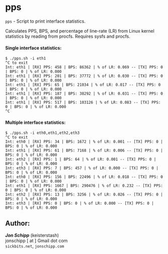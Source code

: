 # pps

`pps` - Script to print interface statistics.

Calculates PPS, BPS, and percentage of line-rate (LR) from Linux kernel statistics by reading from procfs.
Requires sysfs and procfs.

#### Single interface statistics:
```shell
$ ./pps.sh -i eth1
^C to exit
Int: eth1 | [RX] PPS: 458 | BPS: 86362 | % of LR: 0.069 -- [TX] PPS: 0 | BPS: 0 | % of LR: 0.000
Int: eth1 | [RX] PPS: 201 | BPS: 37772 | % of LR: 0.030 -- [TX] PPS: 0 | BPS: 0 | % of LR: 0.000
Int: eth1 | [RX] PPS: 65 | BPS: 21034 | % of LR: 0.017 -- [TX] PPS: 0 | BPS: 0 | % of LR: 0.000
Int: eth1 | [RX] PPS: 187 | BPS: 38292 | % of LR: 0.031 -- [TX] PPS: 0 | BPS: 0 | % of LR: 0.000
Int: eth1 | [RX] PPS: 517 | BPS: 103126 | % of LR: 0.083 -- [TX] PPS: 0 | BPS: 0 | % of LR: 0.000
^C
```

#### Multiple interface statistics:
```shell
$ ./pps.sh -i eth0,eth1,eth2,eth3
^C to exit
Int: eth0 | [RX] PPS: 34 | BPS: 1672 | % of LR: 0.001 -- [TX] PPS: 0 | BPS: 0 | % of LR: 0.000
Int: eth1 | [RX] PPS: 61 | BPS: 7168 | % of LR: 0.006 -- [TX] PPS: 0 | BPS: 0 | % of LR: 0.000
Int: eth2 | [RX] PPS: 1 | BPS: 64 | % of LR: 0.001 -- [TX] PPS: 0 | BPS: 0 | % of LR: 0.000
Int: eth3 | [RX] PPS: 7 | BPS: 457 | % of LR: 0.000 -- [TX] PPS: 0 | BPS: 0 | % of LR: 0.000
Int: eth0 | [RX] PPS: 156 | BPS: 22496 | % of LR: 0.018 -- [TX] PPS: 0 | BPS: 0 | % of LR: 0.000
Int: eth1 | [RX] PPS: 1667 | BPS: 290476 | % of LR: 0.232 -- [TX] PPS: 0 | BPS: 0 | % of LR: 0.000
Int: eth2 | [RX] PPS: 13 | BPS: 3256 | % of LR: 0.026 -- [TX] PPS: 0 | BPS: 0 | % of LR: 0.000
Int: eth3 | [RX] PPS: 0 | BPS: 0 | % of LR: 0.000 -- [TX] PPS: 0 | BPS: 0 | % of LR: 0.000
```

## Author:
***Jon Schipp*** (keisterstash) <br>
jonschipp [ at ] Gmail dot com <br>
`sickbits.net`, `jonschipp.com`
